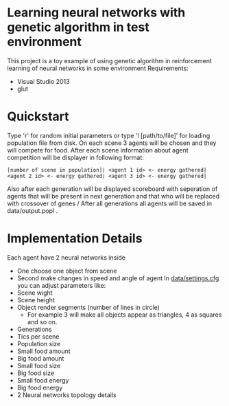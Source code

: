 # Learning neural networks with genetic algorithm in test environment
This project is a toy example of using genetic algorithm in reinforcement learning of neural networks in some environment
Requirements:
* Visual Studio 2013
* glut

# Quickstart
Type 'r' for random initial parameters or type 'l [path/to/file]' for loading population file from disk.
 On each scene 3 agents will be chosen and they will compete for food.
After each scene information about agent competition will be displayer in following format:
```
[number of scene in population]| <agent 1 id> <- energy gathered| <agent 2 id> <- energy gathered| <agent 3 id> <- energy gathered|
```
Also after each generation will be displayed scoreboard with seperation of agents that will be present in next generation and that who will be replaced with crossover of genes /
After all generations all agents will be saved in data/output.popl .
# Implementation Details
Each agent have 2 neural networks inside
* One choose one object from scene
* Second make changes in speed and angle of agent
In [data/settings.cfg](https://github.com/hardkun/GenAlgoNnet/blob/master/Genalg/data/settings.cfg) you can adjust parameters like:
* Scene wight
* Scene height
* Object render segments (number of lines in circle)
  * For example 3 will make all objects appear as triangles, 4 as squares and so on.
* Generations
* Tics per scene
*	Population size
* Small food amount
*	Big food amount
* Small food size
* Big food size
* Small food energy
* Big food energy
* 2 Neural networks topology details
